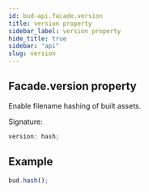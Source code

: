 ```yaml
---
id: bud-api.facade.version
title: version property
sidebar_label: version property
hide_title: true
sidebar: "api"
slug: version
---
```


## Facade.version property

Enable filename hashing of built assets.

Signature:

```typescript
version: hash;
```

## Example

```js
bud.hash();
```
